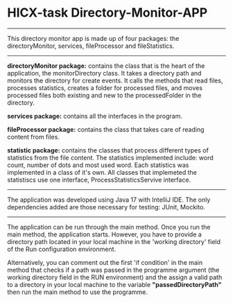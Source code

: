 # HICX-task Directory-Monitor-APP

****

This directory monitor app is made up of four packages: the directoryMonitor, services, fileProcessor and fileStatistics.
***

**directoryMonitor package:** contains the class that is the heart of the application, the monitorDirectory class. It takes a directory path and monitors the directory for create events. It calls the methods that read files, processes statistics, creates a folder for processed files, and moves processed files both existing and new to the processedFolder in the directory. 


**services package:** contains all the interfaces in the program. 


**fileProcessor package:** contains the class that takes care of reading content from files.


**statistic package:** contains the classes that process different types of statistics from the file content. The statistics implemented include: word count, number of dots and most used word. Each statistics was implemented in a class of it's own. All classes that implemeted the statistiscs use one interface, ProcessStatisticsServive interface.
****
The application was developed using Java 17 with IntelliJ IDE. The only dependencies added are those necessary for testing: JUnit, Mockito.
****
The application can be run through the main method. Once you run the main method, the application starts. However, you have to provide a directory path located in your local machine in the 'working directory' field of the Run configuration environment.

Alternatively, you can comment out the first 'if condition' in the main method that checks if a path was passed in the programme argument (the working directory field in the RUN environment) and the assign a valid path to a directory in your local machine to the variable **"passedDirectoryPath"** then run the main method to use the programme.



